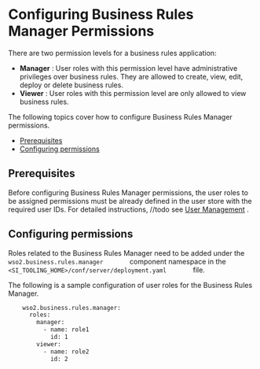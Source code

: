 # Configuring Business Rules Manager Permissions

There are two permission levels for a business rules application:

-   **Manager** : User roles with this permission level have
    administrative privileges over business rules. They are allowed to
    create, view, edit, deploy or delete business rules.
-   **Viewer** : User roles with this permission level are only allowed
    to view business rules.

The following topics cover how to configure Business Rules Manager
permissions.

-   [Prerequisites](#ConfiguringBusinessRulesManagerPermissions-Prerequisites)
-   [Configuring
    permissions](#ConfiguringBusinessRulesManagerPermissions-Configuringpermissions)

## Prerequisites 

Before configuring Business Rules Manager permissions, the user roles to
be assigned permissions must be already defined in the user store with
the required user IDs. For detailed instructions, //todo see [User
Management](https://docs.wso2.com/display/SP440/User+Management) .

## Configuring permissions

Roles related to the Business Rules Manager need to be added under the
`         wso2.business.rules.manager        ` component namespace in
the `         <SI_TOOLING_HOME>/conf/server/deployment.yaml        ` file.

The following is a sample configuration of user roles for the Business
Rules Manager.  

``` xml
    wso2.business.rules.manager:
      roles:
        manager:
          - name: role1
            id: 1
        viewer:
          - name: role2
            id: 2
```
